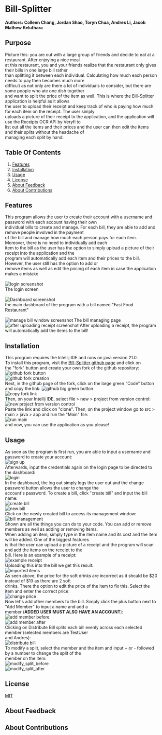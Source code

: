 # **Bill-Splitter**
**Authors: Colleen Chang, Jordan Shao, Toryn Chua, Andres Li, Jacob Mathew Keluthara**
## Purpose
Picture this: you are out with a large group of friends and decide to eat at a restaurant. After enjoying a nice meal\
at this restaurant, you and your friends realize that the restaurant only gives their bills in one large bill rather\
than splitting it between each individual. Calculating how much each person needs to pay then becomes much more\
difficult as not only are there a lot of individuals to consider, but there are some people who ate one dish together\
and want to split the price of the item as well. This is where the Bill-Splitter application is helpful as it allows\
the user to upload their receipt and keep track of who is paying how much for each item on the receipt. The user simply\
uploads a picture of their receipt to the application, and the application will use the Receipts OCR API by Veryfi to\
list out all the items and their prices and the user can then edit the items and their splits without the headache of\
managing each split by hand.
## Table Of Contents
1. [Features](#Features)
2. [Installation](#Installation)
3. [Usage](#Usage)
4. [License](#License)
5. [About Feedback](#About-Feedback)
6. [About Contributions](#About-Contributions)
## Features
This program allows the user to create their account with a username and password with each account having their own\
individual bills to create and manage. For each bill, they are able to add and remove people involved in the payment\
of the bill and manage how much each person pays for each item. Moreover, there is no need to individually add each\
item to the bill as the user has the option to simply upload a picture of their receipt into the application and the\
program will automatically add each item and their prices to the bill. However, the user still has the option to add or\
remove items as well as edit the pricing of each item in case the application makes a mistake.\
\
![login screenshot](src/main/resources/Features/login_screenshot.png)\
The login screen\
\
![Dashboard screenshot](src/main/resources/Features/main_dashboard.png)\
the main dashboard of the program with a bill named "Fast Food Restaurant"\
\
![manage bill window screenshot](src/main/resources/Features/main_manage_bill_window.png)
The bill managing page\
![after uploading receipt screenshot](src/main/resources/Features/manage_bill_with_upload.png)
After uploading a receipt, the program will automatically add the items to the bill!
## Installation
This program requires the Intellij IDE and runs on java version 21.0.\
To install this program, visit the [Bill-Splitter github page](https://github.com/chexerboxer/Bill-Splitter) and click on\
the "fork" button and create your own fork of the github repository:\
![github fork button](src/main/resources/Installation/github_fork_button.png)\
![github fork creation](src/main/resources/Installation/clicking_fork.png)\
Next, in the github page of the fork, click on the large green "Code" button and copy the link:
![github big green button](src/main/resources/Installation/big_green_code_button.png)\
![copy fork link](src/main/resources/Installation/copy_link.png)\
Then, on your Intellij IDE, select file > new > project from version control:\
![new project from version control](src/main/resources/Installation/create_from_version_control.png)\
Paste the link and click on "clone". Then, on the project window go to src > main > java > app and run the "Main" file:\
![run main](src/main/resources/Installation/run_main.png)\
and now, you can use the application as you please!
## Usage
As soon as the program is first run, you are able to input a username and password to create your account:\
![sign up](src/main/resources/usage/signup.png)\
Afterwards, input the credentials again on the login page to be directed to the dashboard:\
![login](src/main/resources/usage/login.png)\
In the dashboard, the log out simply logs the user out and the change password button allows the user to change the\
account's password. To create a bill, click "create bill" and input the bill name:\
![create bill](src/main/resources/usage/create_bill.png)\
![new bill](src/main/resources/usage/bill_on_dash.png)\
Click on the newly created bill to access its management window:\
![bill management](src/main/resources/usage/bill_management_window.png)\
Shown are all the things you can do to your code. You can add or remove members as well as adding or removing items.\
When adding an item, simply type in the item name and its cost and the item will be added. One of the biggest features\
is that the user can upload a picture of a receipt and the program will scan and add the items on the receipt to the\
bill. Here is an example of a receipt:\
![example receipt](src/main/resources/usage/Itemized_receipt_example.png)\
Uploading this into the bill we get this result:\
![imported items](src/main/resources/usage/imported_items_bill_management.png)\
As seen above, the price for the soft drinks are incorrect as it should be \$20 instead of \$10 as there are 2 soft\
drinks. There the option to edit the price of the item to fix this. Select the item and enter the correct price:\
![change price](src/main/resources/usage/change_price.png)\
Now let's add other members to the bill. Simply click the plus button next to "Add Member" to input a name and add a\
member (**ADDED USER MUST ALSO HAVE AN ACCOUNT**):\
![add member before](src/main/resources/usage/add_member_before.png)\
![add member after](src/main/resources/usage/add_member_after.png)\
Clicking on Distribute Bill splits each bill evenly across each selected member (selected members are TestUser \
and Andres):\
![distribute bill](src/main/resources/usage/distribute_bill.png)\
To modify a split, select the member and the item and input + or - followed by a number to change the split of the\
member on the item:\
![modify_split_before](src/main/resources/usage/modify_split_before.png)\
![modify_split_after](src/main/resources/usage/modify_split_after.png)
## License
[MIT](https://choosealicense.com/licenses/mit/)
## About Feedback
## About Contributions

